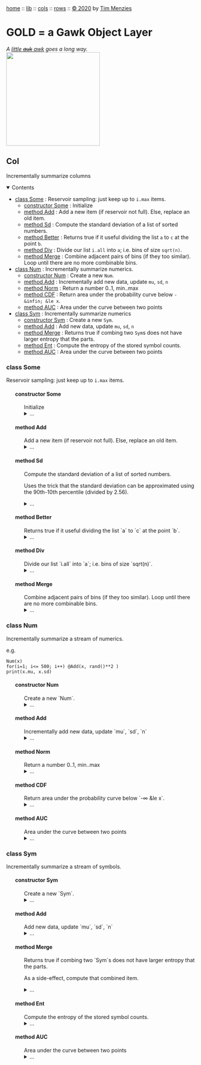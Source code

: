 <a name=top>&nbsp;<p>
<a href="https://github.com/timm/gold/blob/master/README.md#top">home</a> ::
<a href="https://github.com/timm/gold/blob/master/src/lib/README.md#top">lib</a> ::
<a href="https://github.com/timm/gold/blob/master/src/cols/README.md#top">cols</a> ::
<a href="https://github.com/timm/gold/blob/master/src/rows/README.md#top">rows</a> ::
<a href="http://github.com/timm/gold/blob/master/LICENSE.md#top">&copy;&nbsp;2020</a>&nbsp;by&nbsp;<a href="http://menzies.us">Tim&nbsp;Menzies</a>
<h1> GOLD = a Gawk Object Layer</h1>
<em>A <a href="https://en.wikipedia.org/wiki/Little_auk">little <strike>auk</strike> awk</a>  goes a long way.</em><br>
<img width=250 src="https://raw.githubusercontent.com/timm/gold/master/etc/img/auk.png">

## Col
Incrementally summarize columns

<details open><summary>Contents</summary>

- [class Some](#class-some) : Reservoir sampling: just keep up to `i.max` items.
  - [constructor Some](#constructor-some) : Initialize
  - [method Add](#method-add) : Add a new item (if reservoir not full). Else, replace an old item.
  - [method Sd](#method-sd) : Compute the standard deviation of a list of sorted numbers.
  - [method Better](#method-better) : Returns true if it useful dividing the list `a` to `c` at the point  `b`.  
  - [method Div](#method-div) : Divide our list `i.all` into `a`; i.e. bins of size `sqrt(n)`. 
  - [method Merge](#method-merge) : Combine adjacent pairs of bins (if they too similar). Loop until there are no more combinable  bins.
- [class Num](#class-num) : Incrementally summarize numerics.
  - [constructor Num](#constructor-num) : Create a new `Num`.
  - [method Add](#method-add) : Incrementally add new data, update `mu`, `sd`, `n`   
  - [method Norm](#method-norm) : Return a number 0..1, min..max
  - [method CDF](#method-cdf) : Return area under the probability curve below `-&infin; &le x`.
  - [method AUC](#method-auc) : Area under the curve between two points
- [class Sym](#class-sym) : Incrementally summarize numerics
  - [constructor Sym](#constructor-sym) : Create a new `Sym`.
  - [method Add](#method-add) : Add new data, update `mu`, `sd`, `n`    
  - [method Merge](#method-merge) : Returns true if  combing two `Sym`s does not have larger entropy that the parts.
  - [method Ent](#method-ent) : Compute the entropy of the stored symbol counts.
  - [method AUC](#method-auc) : Area under the curve between two points

</details>


### class Some
Reservoir sampling: just keep up to `i.max` items.

<ul>

#### constructor Some
<ul>Initialize

<details><summary>...</summary>

```awk
function Some(i, post,txt) { 
  i.is="Some"; i.sorted=0; 
  i.Size = 0.5
  i.Small = 4
  i.Epsilon = 0.01
  i.pos = pos
  i.txt = txt
  has(i,"all"); i.n=0; i.max=256 }
```
</details></ul>

#### method Add
<ul>Add a new item (if reservoir not full). Else, replace an old item.

<details><summary>...</summary>

```awk
@include "/../lib/list" # get "any"

function _Add((i,x) {
  if (x=="?") return x
  if (length(i.all) < i.max)     return i.all[1+length(i.all)]=x
  if (rand()        < i.max/i.n) return i.all[     any(i.all)]=x }
```
</details></ul>


#### method Sd
<ul>Compute the standard deviation of a list of sorted numbers.

Uses the trick that the standard deviation can be approximated using the 90th-10th percentile (divided by 2.56).

<details><summary>...</summary>

```awk
function _Sd(i,lo,hi,   p10,p90) {
  i.sorted = i.sorted ||  asort(i.all)
  p10 = int(0.5 + (hi - lo)*.1)
  p90 = int(0.5 + (hi - lo)*.9)
  return (i.all[p90] - i.all[p10])/2.56 }
```
</details></ul>


#### method Better
<ul>Returns true if it useful dividing the list `a` to `c` at the point  `b`.  

<details><summary>...</summary>

```awk
function _Better(i,a,b,c,     sd0,sd1,sd2,sd12,n1,n2) {
  n1   = b-a
  n2   = c-b-1
  sd0  = _Sd(i,a,c)
  sd1  = _Sd(i,a,b)
  sd2  = _Sd(i,b+1,c)
  sd12 = n1/(n1+n2) * sd1 + n2/(n1+n2) * sd2
  return sd0 - sd12 > i.Epsilon }
```
</details></ul>


#### method Div
<ul>Divide our list `i.all` into `a`; i.e. bins of size `sqrt(n)`. 

<details><summary>...</summary>

```awk

function _Div(i,div,    n0,n1,lo,hi,bins,b) {
  i.sorted = i.sorted ||  asort(i.all)
  enough = length(i.all)^i.Size
  while(enough < i.Small &&  enough < length(i.all)/2) 
    m *= 1.2
  b4 = alls = divs = div[1].lo = div[1].hi = 1
  while(++alls <= length(i.all)) {
    if(alls - b4 > enough) 
      if(i.all[alls] != i.all[alls-1]) {
        ++divs
        b4 = div[divs].lo = div[divs].hi = alls  }
    div[divs].hi = alls }}
```
</details></ul>

#### method Merge
<ul>Combine adjacent pairs of bins (if they too similar). Loop until there are no more combinable  bins.

<details><summary>...</summary>

```awk
function _Merge(i,a,c,    amax,as,b,bs) {
  amax = length(a)
  as = bs = 1
  b[bs].lo = a[as].lo
  b[bs].hi = a[as].hi
  while(as <= amax) {
    if(as < amax && _Better(i, a[as].lo, a[as].hi, a[as+1].hi)) {
      b[bs].hi = a[as+1].hi
      as++
    } else {
      bs++
      b[bs].lo = a[as].lo
      b[bs].hi = a[as].hi
    }
    as++ }
  return bs<as ? _Merge(i,b,c) : copy(b,c) }
```
</details></ul>

</ul>

### class Num
Incrementally summarize a stream of numerics.

e.g.

    Num(x)
    for(i=1; i<= 500; i++) @Add(x, rand()**2 )
    print(x.mu, x.sd)

<ul>

#### constructor  Num
<ul>Create a new `Num`.

<details><summary>...</summary>

```awk
function Num(i,pos,txt) {
  i.is ="Num"
  i.txt= txt
  i.pos= pos
  if (txt ~ /</) i.w = -1
  if (txt ~ />/) i.w =  1
  i.lo=  10^32
  i.hi= -10^32
  i.n= i.sd = i.mu = i.md = 0 }
```
</details></ul>

#### method Add
<ul>Incrementally add new data, update `mu`, `sd`, `n`   

<details><summary>...</summary>

```awk
function _Add(i,x,   i)  { 
  if (x=="?") return x
  if(x>i.hi) i.hi=x
  if(x<i.lo) i.lo=x
  i.n++
  d     = x - i.mu
  i.mu += d / i.n
  i.m2 += d * (x - i.mu) 
  i.sd  = (i.n<2 ?0: (i.m2<0 ?0: (i.m2/(i.n - 1))^0.5)) }
```
</details></ul>

#### method Norm
<ul>Return a number 0..1, min..max

<details><summary>...</summary>

```awk
function _Norm(i,x) { return (x - i.lo) / (i.hi - i.lo) }
```
</details></ul>

#### method CDF
<ul>Return area under the probability curve below `-&infin; &le x`.

<details><summary>...</summary>

```awk
function _CDF(i,x)      { 
  x=(x-i.mu)/i.sd; return 1/(1 + 2.71828^(-0.07056*x^3 - 1.5976*x)) }
```
</details></ul>

#### method AUC
<ul>Area under the curve between two points

<details><summary>...</summary>

```awk
function _AUC(i,x,y) {return (x>y)? _AUC(i,y,x): _CDF(i,y) - _CDF(i,x)}
```
</details></ul> </ul>

### class Sym
Incrementally summarize a stream of symbols.

<ul>

#### constructor Sym
<ul>Create a new `Sym`.

<details><summary>...</summary>

```awk
function Sym(i, pos,txt) { 
  i.is = "Sym"
  i.Epsilon = 0.01
  i.txt= txt
  i.pos= pos
  i.n  = i.most = 0
  i.mode =""
  has(i,"seen") }
```
</details></ul>
  
#### method Add
<ul>Add new data, update `mu`, `sd`, `n`    

<details><summary>...</summary>

```awk
function _Add(i,x,  tmp) {
  if (x == "?") return v
  i.n++
  tmp = ++i.seen[x]
  if (tmp > i.most) { i.most = tmp; i.mode = x }}
```
</details></ul>

#### method Merge
<ul>Returns true if  combing two `Sym`s does not have larger entropy that the parts.

As a side-effect, compute that combined item.

<details><summary>...</summary>

```awk
function _Merge(i,j,k) {
  Num(k,i.pos,i.txt)
  k.n = i.n + j.n
  for(x in i.seen) k.seen[x] += i.seen[x]
  for(x in j.seen) k.seen[x] += j.seen[x]
  for(x in k.seen) 
    if (k.seen[x] > k.most) { k.most = k.seen[x]; k.mode=x }
  k.lo = i.lo < j.lo ? i.lo : j.lo
  k.hi = i.hi > j.hi ? i.hi : j.hi
  e1  = _Ent(i);  n1  = i.n
  e2  = _Ent(j);  n2  = j.n
  e12 = _Ent(k);  n12 = k.n
  return e12 - (n1/n12 * e1 + n2/n12*e2) <= i.Epsilon }
```
</details></ul>

#### method Ent
<ul>Compute the entropy of the stored symbol counts.

<details><summary>...</summary>

```awk
function _Ent(i, e, p) {
  for(x in i.seen[x])
    if (i.seen[x]>0) {
      p  = i.seen[x]/i.n
      e -= p*log(p)/log(2) }
  return e }
```
</details></ul>



#### method AUC
<ul>Area under the curve between two points

<details><summary>...</summary>

```awk
function _AUC(i,x) { return i.seen[x]/i.n }
```
</details></ul></ul>
